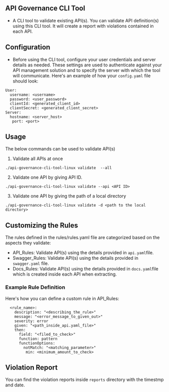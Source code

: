 ## API Governance CLI Tool

- A CLI tool to validate existing API(s). You can validate API definition(s) using this CLI tool. It will create a report with violations contained in each API.

## Configuration
- Before using the CLI tool, configure your user credentials and server details as needed. These settings are used to authenticate against your API management solution and to specify the server with which the tool will communicate. Here's an example of how your `config.yaml` file should look:
```
User:
  username: <username>
  password: <user_password>
  clientId: <generated_client_id>
  clientSecret: <generated_client_secret>
Server:
  hostname: <server_host>
   port: <port>
```

## Usage

The below commands can be used to validate API(s)

01. Validate all APIs at once

`./api-governance-cli-tool-linux validate  --all`

02. Validate one API by giving API ID.

`./api-governance-cli-tool-linux validate --api <API ID>`

03. Validate one API by giving the path of a local directory

`./api-governance-cli-tool-linux validate -d <path to the local directory>`

## Customizing the Rules

The rules defined in the rules/rules.yaml file are categorized based on the aspects they validate:

- API_Rules: Validate API(s) using the details provided in `api.yaml`file.
- Swagger_Rules: Validate API(s) using the details provided in `swagger.yaml` file.
- Docs_Rules: Validate API(s) using the details provided in `docs.yaml`file which is created inside each API when extracting.

### Example Rule Definition

Here's how you can define a custom rule in API_Rules:

```
  <rule_name>:
    description: "<describing_the_rule>"
    message: "<error_message_to_given_out>"
    severity: error
    given: "<path_inside_api.yaml_file>"
    then:
      field: "<filed_to_check>"
      function: pattern
      functionOptions:
        notMatch: "<matching_parameter>"
         min: <minimum_amount_to_check>
```
## Violation Report

You can find the violation reports inside `reports` directory with the timestmp and date.